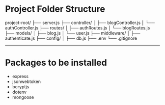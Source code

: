 # Project Folder Structure

project-root/
├── server.js
├── controller/
│ ├── blogController.js
│ └── authController.js
├── routes/
│ ├── authRoutes.js
│ └── blogRoutes.js
├── models/
│ ├── blog.js
│ └── user.js
├── middleware/
│ ├── authenticate.js
├── config/
│ ├── db.js
├── .env
└── .gitignore

---

# Packages to be installed

- express
- jsonwebtoken
- bcryptjs
- dotenv
- mongoose
